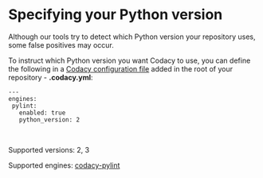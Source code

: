 # Specifying your Python version

Although our tools try to detect which Python version your repository
uses, some false positives may occur.

To instruct which Python version you want Codacy to use, you can define
the following in a [Codacy configuration
file](/hc/en-us/articles/115002130625-Codacy-Configuration-File) added
in the root of your repository - **.codacy.yml**:

    ---
    engines:
     pylint:
       enabled: true
       python_version: 2

 

Supported versions: 2, 3

Supported engines:
[codacy-pylint](https://github.com/codacy/codacy-pylint)
